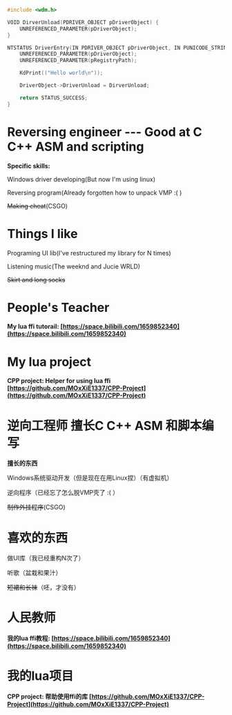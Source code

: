 ```C
#include <wdm.h>

VOID DirverUnload(PDRIVER_OBJECT pDriverObject) {
    UNREFERENCED_PARAMETER(pDriverObject);
}

NTSTATUS DriverEntry(IN PDRIVER_OBJECT pDriverObject, IN PUNICODE_STRING pRegistryPath) {
    UNREFERENCED_PARAMETER(pDriverObject);
    UNREFERENCED_PARAMETER(pRegistryPath);

    KdPrint(("Hello world\n"));

    DriverObject->DriverUnload = DirverUnload;

    return STATUS_SUCCESS;
}
```
# Reversing engineer --- Good at C C++ ASM and scripting
**Specific skills:**  

Windows driver developing(But now I'm using linux)  

Reversing program(Already forgotten how to unpack VMP :( )  

~~Making cheat~~(CSGO)

# Things I like
Programing UI lib(I've restructured my library for N times)  

Listening music(The weeknd and Jucie WRLD)  

~~Skirt and long socks~~

# People's Teacher
**My lua ffi tutorail: [https://space.bilibili.com/1659852340](https://space.bilibili.com/1659852340)**

# My lua project
**CPP project: Helper for using lua ffi [https://github.com/MOxXiE1337/CPP-Project](https://github.com/MOxXiE1337/CPP-Project)**

# 逆向工程师 擅长C C++ ASM 和脚本编写
**擅长的东西**  

Windows系统驱动开发（但是现在在用Linux捏）（有虚拟机）  

逆向程序（已经忘了怎么脱VMP壳了 :( ）  

~~制作外挂程序~~(CSGO)

# 喜欢的东西
做UI库（我已经重构N次了）  

听歌（盆栽和果汁）  

~~短裙和长袜~~（呸，才没有）  


# 人民教师
**我的lua ffi教程: [https://space.bilibili.com/1659852340](https://space.bilibili.com/1659852340)**

# 我的lua项目
**CPP project: 帮助使用ffi的库 [https://github.com/MOxXiE1337/CPP-Project](https://github.com/MOxXiE1337/CPP-Project)**




